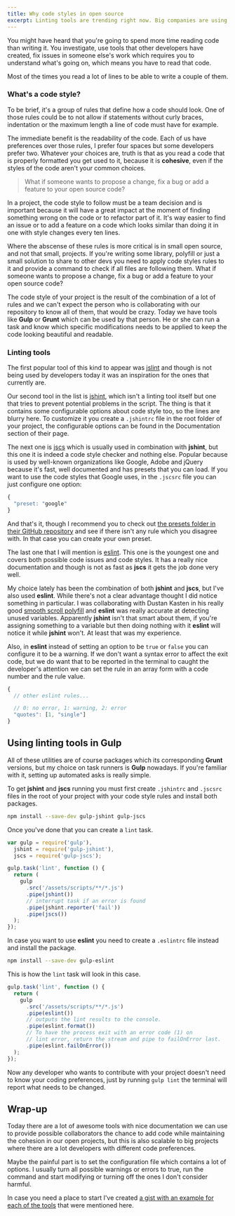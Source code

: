 ```yaml
---
title: Why code styles in open source
excerpt: Linting tools are trending right now. Big companies are using them in their projects and if you're working with other people in a same project with lots of lines of code and a build process there's a chance you're already using them too, but what about small open source projects?
---
```


You might have heard that you're going to spend more time reading code than writing it. You investigate, use tools that other developers have created, fix issues in someone else's work which requires you to understand what's going on, which means you have to read that code.

Most of the times you read a lot of lines to be able to write a couple of them.

### What's a code style?

To be brief, it's a group of rules that define how a code should look. One of those rules could be to not allow if statements without curly braces, indentation or the maximum length a line of code must have for example.

The immediate benefit is the readability of the code. Each of us have preferences over those rules, I prefer four spaces but some developers prefer two. Whatever your choices are, truth is that as you read a code that is properly formatted you get used to it, because it is **cohesive**, even if the styles of the code aren't your common choices.

> What if someone wants to propose a change, fix a bug or add a feature to your open source code?

In a project, the code style to follow must be a team decision and is important because it will have a great impact at the moment of finding something wrong on the code or to refactor part of it. It's way easier to find an issue or to add a feature on a code which looks similar than doing it in one with style changes every ten lines.

Where the abscense of these rules is more critical is in small open source, and not that small, projects. If you're writing some library, polyfill or just a small solution to share to other devs you need to apply code styles rules to it and provide a command to check if all files are following them. What if someone wants to propose a change, fix a bug or add a feature to your open source code?

The code style of your project is the result of the combination of a lot of rules and we can't expect the person who is collaborating with our repository to know all of them, that would be crazy. Today we have tools like **Gulp** or **Grunt** which can be used by that person. He or she can run a task and know which specific modifications needs to be applied to keep the code looking beautiful and readable.

### Linting tools

The first popular tool of this kind to appear was <a href="http://www.jslint.com/" target="_blank">jslint</a> and though is not being used by developers today it was an inspiration for the ones that currently are.

Our second tool in the list is <a href="http://jshint.com/" target="_blank">jshint</a>, which isn't a linting tool itself but one that tries to prevent potential problems in the script. The thing is that it contains some configurable options about code style too, so the lines are blurry here. To customize it you create a `.jshintrc` file in the root folder of your project, the configurable options can be found in the Documentation section of their page.

The next one is <a href="http://jscs.info/" target="_blank">jscs</a> which is usually used in combination with **jshint**, but this one it is indeed a code style checker and nothing else. Popular because is used by well-known organizations like Google, Adobe and jQuery because it's fast, well documented and has presets that you can load. If you want to use the code styles that Google uses, in the `.jscsrc` file you can just configure one option:

```js
{
  "preset: "google"
}
```

And that's it, though I recommend you to check out <a href="https://github.com/jscs-dev/node-jscs/tree/master/presets" target="_blank">the presets folder in their GitHub repository</a> and see if there isn't any rule which you disagree with. In that case you can create your own preset.

The last one that I will mention is <a href="http://eslint.org/" target="_blank">eslint</a>. This one is the youngest one and covers both possible code issues and code styles. It has a really nice documentation and though is not as fast as **jscs** it gets the job done very well.

My choice lately has been the combination of both **jshint** and **jscs**, but I've also used **eslint**. While there's not a clear advantage thought I did notice something in particular. I was collaborating with Dustan Kasten in his really good <a href="https://github.com/iamdustan/smoothscroll">smooth scroll polyfill</a> and **eslint** was really accurate at detecting unused variables. Apparently **jshint** isn't that smart about them, if you're assigning something to a variable but then doing nothing with it **eslint** will notice it while **jshint** won't. At least that was my experience.

Also, in **eslint** instead of setting an option to be `true` or `false` you can configure it to be a warning. If we don't want a syntax error to affect the exit code, but we do want that to be reported in the terminal to caught the developer's attention we can set the rule in an array form with a code number and the rule value.

```js
{
  // other eslint rules...

  // 0: no error, 1: warning, 2: error
  "quotes": [1, "single"]
}
```

## Using linting tools in Gulp

All of these utilities are of course packages which its corresponding **Grunt** versions, but my choice on task runners is **Gulp** nowadays. If you're familiar with it, setting up automated asks is really simple.

To get **jshint** and **jscs** running you must first create `.jshintrc` and `.jscsrc` files in the root of your project with your code style rules and install both packages.

```bash
npm install --save-dev gulp-jshint gulp-jscs
```

Once you've done that you can create a `lint` task.

```js
var gulp = require('gulp'),
  jshint = require('gulp-jshint'),
  jscs = require('gulp-jscs');

gulp.task('lint', function () {
  return (
    gulp
      .src('/assets/scripts/**/*.js')
      .pipe(jshint())
      // interrupt task if an error is found
      .pipe(jshint.reporter('fail'))
      .pipe(jscs())
  );
});
```

In case you want to use **eslint** you need to create a `.eslintrc` file instead and install the package.

```bash
npm install --save-dev gulp-eslint
```

This is how the `lint` task will look in this case.

```js
gulp.task('lint', function () {
  return (
    gulp
      .src('/assets/scripts/**/*.js')
      .pipe(eslint())
      // outputs the lint results to the console.
      .pipe(eslint.format())
      // To have the process exit with an error code (1) on
      // lint error, return the stream and pipe to failOnError last.
      .pipe(eslint.failOnError())
  );
});
```

Now any developer who wants to contribute with your project doesn't need to know your coding preferences, just by running `gulp lint` the terminal will report what needs to be changed.

## Wrap-up

Today there are a lot of awesome tools with nice documentation we can use to provide possible collaborators the chance to add code while maintaining the cohesion in our open projects, but this is also scalable to big projects where there are a lot developers with different code preferences.

Maybe the painful part is to set the configuration file which contains a lot of options. I usually turn all possible warnings or errors to true, run the command and start modifying or turning off the ones I don't consider harmful.

In case you need a place to start I've created <a href="https://gist.github.com/jeremenichelli/a4dff3e4034d3c324380" target="_blank">a gist with an example for each of the tools</a> that were mentioned here.
